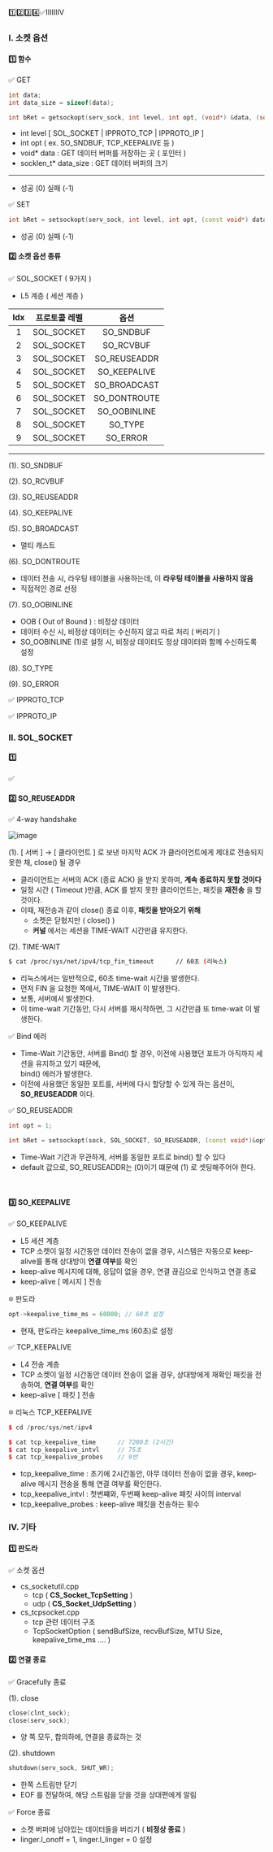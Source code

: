 
1️⃣2️⃣3️⃣4️⃣✅ⅠⅡⅢⅣ

### Ⅰ. 소켓 옵션
#### 1️⃣ 함수
✅ GET
```cpp
int data;
int data_size = sizeof(data);

int bRet = getsockopt(serv_sock, int level, int opt, (void*) &data, (socklen_t*)&data_size);
```
- int level [ SOL_SOCKET | IPPROTO_TCP | IPPROTO_IP ]
- int opt ( ex. SO_SNDBUF, TCP_KEEPALIVE 등 )
- void* data : GET 데이터 버퍼를 저장하는 곳 ( 포인터 )
- socklen_t* data_size : GET 데이터 버퍼의 크기
---
- 성공 (0) 실패 (-1)

✅ SET
```CPP
int bRet = setsockopt(serv_sock, int level, int opt, (const void*) data, (socklen_t) data_size);
```
- 성공 (0) 실패 (-1)

#### 2️⃣ 소켓 옵션 종류
✅ SOL_SOCKET ( 9가지 )
- L5 계층 ( 세션 계층 )

| Idx | 프로토콜 레벨 | 옵션 |
|:---:|:---:|:---:|
|1|SOL_SOCKET|SO_SNDBUF|
|2|SOL_SOCKET|SO_RCVBUF|
|3|SOL_SOCKET|SO_REUSEADDR|
|4|SOL_SOCKET|SO_KEEPALIVE|
|5|SOL_SOCKET|SO_BROADCAST|
|6|SOL_SOCKET|SO_DONTROUTE|
|7|SOL_SOCKET|SO_OOBINLINE|
|8|SOL_SOCKET|SO_TYPE|
|9|SOL_SOCKET|SO_ERROR|
---
(1). SO_SNDBUF

(2). SO_RCVBUF

(3). SO_REUSEADDR

(4). SO_KEEPALIVE

(5). SO_BROADCAST
- 멀티 캐스트

(6). SO_DONTROUTE
- 데이터 전송 시, 라우팅 테이블을 사용하는데, 이 **라우팅 테이블을 사용하지 않음**
- 직접적인 경로 선정

(7). SO_OOBINLINE
- OOB ( Out of Bound ) : 비정상 데이터
- 데이터 수신 시, 비정상 데이터는 수신하지 않고 따로 처리 ( 버리기 )
- SO_OOBINLINE (1)로 설정 시, 비정상 데이터도 정상 데이터와 함께 수신하도록 설정

(8). SO_TYPE

(9). SO_ERROR


✅ IPPROTO_TCP

✅ IPPROTO_IP

### Ⅱ. SOL_SOCKET
#### 1️⃣ 
✅ 

#### 2️⃣ SO_REUSEADDR
✅ 4-way handshake

![image](https://github.com/shpark0308/c_study_develop/assets/60208434/b568a339-5fd7-4dfc-b96a-3ded045e6995)

(1). [ 서버 ] → [ 클라이언트 ] 로 보낸 마지막 ACK 가 클라이언트에게 제대로 전송되지 못한 채, close() 될 경우
- 클라이언트는 서버의 ACK (종료 ACK) 을 받지 못하여, **계속 종료하지 못할 것이다**
- 일정 시간 ( Timeout )만큼, ACK 를 받지 못한 클라이언트는, 패킷을 **재전송** 을 할 것이다.
- 이때, 재전송과 같이 close() 종료 이후, **패킷을 받아오기 위해**
  - 소켓은 닫혔지만 ( close() )
  - **커널** 에서는 세션을 TIME-WAIT 시간만큼 유지한다.

(2). TIME-WAIT
```bash
$ cat /proc/sys/net/ipv4/tcp_fin_timeout      // 60초 (리눅스)
```
- 리눅스에서는 일반적으로, 60초 time-wait 시간을 발생한다.
- 먼저 FIN 을 요청한 쪽에서, TIME-WAIT 이 발생한다.
- 보통, 서버에서 발생한다.
- 이 time-wait 기간동안, 다시 서버를 재시작하면, 그 시간만큼 또 time-wait 이 발생한다.

✅ Bind 에러
- Time-Wait 기간동안, 서버를 Bind() 할 경우, 이전에 사용했던 포트가 아직까지 세션을 유지하고 있기 때문에, <br/>
  bind() 에러가 발생한다.
- 이전에 사용했던 동일한 포트를, 서버에 다시 할당할 수 있게 하는 옵션이, **SO_REUSEADDR** 이다.

✅ SO_REUSEADDR
```cpp
int opt = 1;

int bRet = setsockopt(sock, SOL_SOCKET, SO_REUSEADDR, (const void*)&opt, sizeof(opt));
```
- Time-Wait 기간과 무관하게, 서버를 동일한 포트로 bind() 할 수 있다
- default 값으로, SO_REUSEADDR는 (0)이기 떄문에 (1) 로 셋팅해주어야 한다.
<br/>

#### 3️⃣ SO_KEEPALIVE
✅ SO_KEEPALIVE
- L5 세션 계층
- TCP 소켓이 일정 시간동안 데이터 전송이 없을 경우, 시스템은 자동으로 keep-alive를 통해 상대방이 **연결 여부**를 확인
- keep-alive 메시지에 대해, 응답이 없을 경우, 연결 끊김으로 인식하고 연결 종료
- keep-alive [ 메시지 ] 전송

🔯 판도라
```cpp
opt->keepalive_time_ms = 60000; // 60초 설정
```
- 현재, 판도라는 keepalive_time_ms (60초)로 설정

✅ TCP_KEEPALIVE
- L4 전송 계층
- TCP 소켓이 일정 시간동안 데이터 전송이 없을 경우, 상대방에게 재확인 패킷을 전송하여, **연결 여부**를 확인
- keep-alive [ 패킷 ] 전송

🔯 리눅스 TCP_KEEPALIVE
```cpp
$ cd /proc/sys/net/ipv4

$ cat tcp_keepalive_time      // 7200초 (2시간)
$ cat tcp_keepalive_intvl     // 75초
$ cat tcp_keepalive_probes    // 9번
```
- tcp_keepalive_time : 초기에 2시간동안, 아무 데이터 전송이 없을 경우, keep-alive 메시지 전송을 통해 연결 여부를 확인한다.
- tcp_keepalive_intvl : 첫번쨰와, 두번째 keep-alive 패킷 사이의 interval
- tcp_keepalive_probes : keep-alive 패킷을 전송하는 횟수


### Ⅳ. 기타
#### 1️⃣ 판도라
✅ 소켓 옵션
- cs_socketutil.cpp
  - tcp ( **CS_Socket_TcpSetting** )
  - udp ( **CS_Socket_UdpSetting** )
- cs_tcpsocket.cpp
  - tcp 관련 데이터 구조
  - TcpSocketOption ( sendBufSize, recvBufSize, MTU Size, keepalive_time_ms .... )

#### 2️⃣ 연결 종료
✅ Gracefully 종료

(1). close
```cpp
close(clnt_sock);
close(serv_sock);
```
- 양 쪽 모두, 합의하에, 연결을 종료하는 것

(2). shutdown
```cpp
shutdown(serv_sock, SHUT_WR);
```
- 한쪽 스트림만 닫기
- EOF 를 전달하여, 해당 스트림을 닫을 것을 상대편에게 알림

✅ Force 종료
- 소켓 버퍼에 남아있는 데이터들을 버리기 ( **비정상 종료** )
- linger.l_onoff = 1, linger.l_linger = 0 설정
